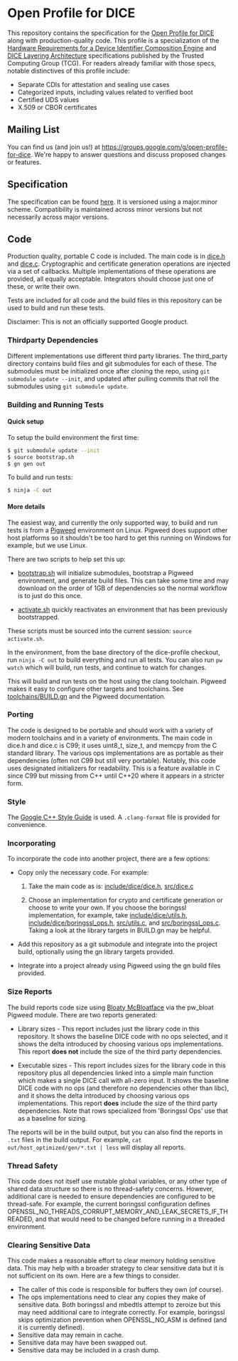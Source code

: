 # Open Profile for DICE

This repository contains the specification for the
[Open Profile for DICE](docs/specification.md) along with production-quality
code. This profile is a specialization of the
[Hardware Requirements for a Device Identifier Composition Engine](https://trustedcomputinggroup.org/resource/hardware-requirements-for-a-device-identifier-composition-engine/)
and
[DICE Layering Architecture](https://trustedcomputinggroup.org/resource/dice-layering-architecture/)
specifications published by the Trusted Computing Group (TCG). For readers
already familiar with those specs, notable distinctives of this profile include:

*   Separate CDIs for attestation and sealing use cases
*   Categorized inputs, including values related to verified boot
*   Certified UDS values
*   X.509 or CBOR certificates

## Mailing List

You can find us (and join us!) at
https://groups.google.com/g/open-profile-for-dice. We're happy to answer
questions and discuss proposed changes or features.

## Specification

The specification can be found [here](docs/specification.md). It is versioned
using a major.minor scheme. Compatibility is maintained across minor versions
but not necessarily across major versions.

## Code

Production quality, portable C code is included. The main code is in
[dice.h](include/dice/dice.h) and [dice.c](src/dice.c). Cryptographic and
certificate generation operations are injected via a set of callbacks. Multiple
implementations of these operations are provided, all equally acceptable.
Integrators should choose just one of these, or write their own.

Tests are included for all code and the build files in this repository can be
used to build and run these tests.

Disclaimer: This is not an officially supported Google product.

### Thirdparty Dependencies

Different implementations use different third party libraries. The third\_party
directory contains build files and git submodules for each of these. The
submodules must be initialized once after cloning the repo, using `git submodule
update --init`, and updated after pulling commits that roll the submodules using
`git submodule update`.

### Building and Running Tests

#### Quick setup

To setup the build environment the first time:

```bash
$ git submodule update --init
$ source bootstrap.sh
$ gn gen out
```

To build and run tests:

```bash
$ ninja -C out
```

#### More details

The easiest way, and currently the only supported way, to build and run tests is
from a [Pigweed](https://pigweed.googlesource.com/pigweed/pigweed/) environment
on Linux. Pigweed does support other host platforms so it shouldn't be too hard
to get this running on Windows for example, but we use Linux.

There are two scripts to help set this up:

*   [bootstrap.sh](bootstrap.sh) will initialize submodules, bootstrap a Pigweed
    environment, and generate build files. This can take some time and may
    download on the order of 1GB of dependencies so the normal workflow is to
    just do this once.

*   [activate.sh](activate.sh) quickly reactivates an environment that has been
    previously bootstrapped.

These scripts must be sourced into the current session: `source activate.sh`.

In the environment, from the base directory of the dice-profile checkout, run
`ninja -C out` to build everything and run all tests. You can also run `pw
watch` which will build, run tests, and continue to watch for changes.

This will build and run tests on the host using the clang toolchain. Pigweed
makes it easy to configure other targets and toolchains. See
[toolchains/BUILD.gn](toolchains/BUILD.gn) and the Pigweed documentation.

### Porting

The code is designed to be portable and should work with a variety of modern
toolchains and in a variety of environments. The main code in dice.h and dice.c
is C99; it uses uint8\_t, size\_t, and memcpy from the C standard library. The
various ops implementations are as portable as their dependencies (often not C99
but still very portable). Notably, this code uses designated initializers for
readability. This is a feature available in C since C99 but missing from C++
until C++20 where it appears in a stricter form.

### Style

The [Google C++ Style Guide](https://google.github.io/styleguide/cppguide.html)
is used. A `.clang-format` file is provided for convenience.

### Incorporating

To incorporate the code into another project, there are a few options:

*   Copy only the necessary code. For example:

    1.  Take the main code as is: [include/dice/dice.h](include/dice/dice.h),
        [src/dice.c](src/dice.c)

    1.  Choose an implementation for crypto and certificate generation or choose
        to write your own. If you choose the boringssl implementation, for
        example, take [include/dice/utils.h](include/dice/utils.h),
        [include/dice/boringssl_ops.h](include/dice/boringssl_ops.h),
        [src/utils.c](src/utils.c), and
        [src/boringssl_ops.c](src/boringssl_ops.c). Taking a look at the library
        targets in BUILD.gn may be helpful.

*   Add this repository as a git submodule and integrate into the project build,
    optionally using the gn library targets provided.

*   Integrate into a project already using Pigweed using the gn build files
    provided.

### Size Reports

The build reports code size using
[Bloaty McBloatface](https://github.com/google/bloaty) via the pw\_bloat Pigweed
module. There are two reports generated:

*   Library sizes - This report includes just the library code in this
    repository. It shows the baseline DICE code with no ops selected, and it
    shows the delta introduced by choosing various ops implementations. This
    report **does not** include the size of the third party dependencies.

*   Executable sizes - This report includes sizes for the library code in this
    repository plus all dependencies linked into a simple main function which
    makes a single DICE call with all-zero input. It shows the baseline DICE
    code with no ops (and therefore no dependencies other than libc), and it
    shows the delta introduced by choosing various ops implementations. This
    report **does** include the size of the third party dependencies. Note that
    rows specialized from 'Boringssl Ops' use that as a baseline for sizing.

The reports will be in the build output, but you can also find the reports in
`.txt` files in the build output. For example, `cat out/host_optimized/gen/*.txt
| less` will display all reports.

### Thread Safety

This code does not itself use mutable global variables, or any other type of
shared data structure so there is no thread-safety concerns. However, additional
care is needed to ensure dependencies are configured to be thread-safe. For
example, the current boringssl configuration defines
OPENSSL\_NO\_THREADS\_CORRUPT\_MEMORY\_AND\_LEAK\_SECRETS\_IF\_THREADED, and
that would need to be changed before running in a threaded environment.

### Clearing Sensitive Data

This code makes a reasonable effort to clear memory holding sensitive data. This
may help with a broader strategy to clear sensitive data but it is not
sufficient on its own. Here are a few things to consider.

*   The caller of this code is responsible for buffers they own (of course).
*   The ops implementations need to clear any copies they make of sensitive
    data. Both boringssl and mbedtls attempt to zeroize but this may need
    additional care to integrate correctly. For example, boringssl skips
    optimization prevention when OPENSSL\_NO\_ASM is defined (and it is
    currently defined).
*   Sensitive data may remain in cache.
*   Sensitive data may have been swapped out.
*   Sensitive data may be included in a crash dump.
